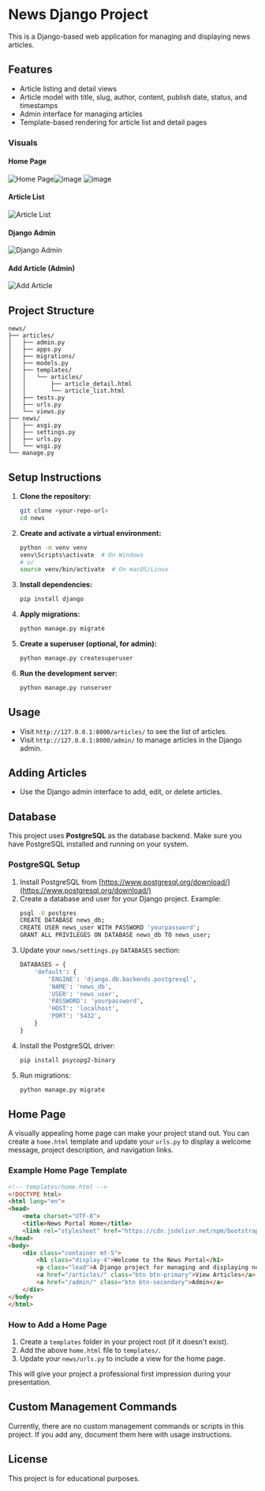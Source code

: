 # News Django Project

This is a Django-based web application for managing and displaying news articles.

## Features
- Article listing and detail views
- Article model with title, slug, author, content, publish date, status, and timestamps
- Admin interface for managing articles
- Template-based rendering for article list and detail pages

### Visuals

#### Home Page
![Home Page](screenshots/home.png)![image](https://github.com/user-attachments/assets/20d52b6e-cd62-4483-840a-a98e4f4f335c)
![image](https://github.com/user-attachments/assets/472bf078-a6ce-4844-9a81-ab2b977247b2)


#### Article List
![Article List](screenshots/article_list.png)

#### Django Admin
![Django Admin](screenshots/admin.png)

#### Add Article (Admin)
![Add Article](screenshots/add_article.png)

## Project Structure
```
news/
├── articles/
│   ├── admin.py
│   ├── apps.py
│   ├── migrations/
│   ├── models.py
│   ├── templates/
│   │   └── articles/
│   │       ├── article_detail.html
│   │       └── article_list.html
│   ├── tests.py
│   ├── urls.py
│   └── views.py
├── news/
│   ├── asgi.py
│   ├── settings.py
│   ├── urls.py
│   └── wsgi.py
└── manage.py
```

## Setup Instructions
1. **Clone the repository:**
   ```sh
   git clone <your-repo-url>
   cd news
   ```
2. **Create and activate a virtual environment:**
   ```sh
   python -m venv venv
   venv\Scripts\activate  # On Windows
   # or
   source venv/bin/activate  # On macOS/Linux
   ```
3. **Install dependencies:**
   ```sh
   pip install django
   ```
4. **Apply migrations:**
   ```sh
   python manage.py migrate
   ```
5. **Create a superuser (optional, for admin):**
   ```sh
   python manage.py createsuperuser
   ```
6. **Run the development server:**
   ```sh
   python manage.py runserver
   ```

## Usage
- Visit `http://127.0.0.1:8000/articles/` to see the list of articles.
- Visit `http://127.0.0.1:8000/admin/` to manage articles in the Django admin.

## Adding Articles
- Use the Django admin interface to add, edit, or delete articles.

## Database
This project uses **PostgreSQL** as the database backend. Make sure you have PostgreSQL installed and running on your system.

### PostgreSQL Setup
1. Install PostgreSQL from [https://www.postgresql.org/download/](https://www.postgresql.org/download/)
2. Create a database and user for your Django project. Example:
   ```sh
   psql -U postgres
   CREATE DATABASE news_db;
   CREATE USER news_user WITH PASSWORD 'yourpassword';
   GRANT ALL PRIVILEGES ON DATABASE news_db TO news_user;
   ```
3. Update your `news/settings.py` `DATABASES` section:
   ```python
   DATABASES = {
       'default': {
           'ENGINE': 'django.db.backends.postgresql',
           'NAME': 'news_db',
           'USER': 'news_user',
           'PASSWORD': 'yourpassword',
           'HOST': 'localhost',
           'PORT': '5432',
       }
   }
   ```
4. Install the PostgreSQL driver:
   ```sh
   pip install psycopg2-binary
   ```
5. Run migrations:
   ```sh
   python manage.py migrate
   ```

## Home Page
A visually appealing home page can make your project stand out. You can create a `home.html` template and update your `urls.py` to display a welcome message, project description, and navigation links.

### Example Home Page Template
```html
<!-- templates/home.html -->
<!DOCTYPE html>
<html lang="en">
<head>
    <meta charset="UTF-8">
    <title>News Portal Home</title>
    <link rel="stylesheet" href="https://cdn.jsdelivr.net/npm/bootstrap@5.3.0/dist/css/bootstrap.min.css">
</head>
<body>
    <div class="container mt-5">
        <h1 class="display-4">Welcome to the News Portal</h1>
        <p class="lead">A Django project for managing and displaying news articles.</p>
        <a href="/articles/" class="btn btn-primary">View Articles</a>
        <a href="/admin/" class="btn btn-secondary">Admin</a>
    </div>
</body>
</html>
```

### How to Add a Home Page
1. Create a `templates` folder in your project root (if it doesn't exist).
2. Add the above `home.html` file to `templates/`.
3. Update your `news/urls.py` to include a view for the home page.

This will give your project a professional first impression during your presentation.

## Custom Management Commands
Currently, there are no custom management commands or scripts in this project. If you add any, document them here with usage instructions.

## License
This project is for educational purposes.
